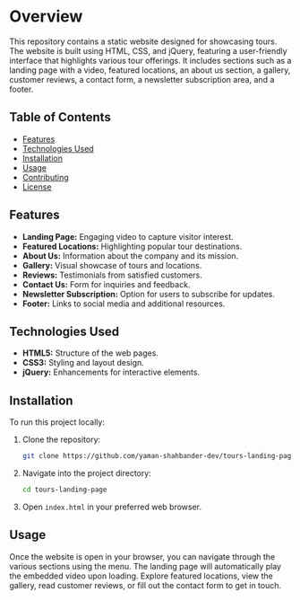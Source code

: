 # Overview
This repository contains a static website designed for showcasing tours. The website is built using HTML, CSS, and jQuery, featuring a user-friendly interface that highlights various tour offerings. It includes sections such as a landing page with a video, featured locations, an about us section, a gallery, customer reviews, a contact form, a newsletter subscription area, and a footer.

## Table of Contents
- [Features](#features)
- [Technologies Used](#technologies-used)
- [Installation](#installation)
- [Usage](#usage)
- [Contributing](#contributing)
- [License](#license)

## Features
- **Landing Page:** Engaging video to capture visitor interest.
- **Featured Locations:** Highlighting popular tour destinations.
- **About Us:** Information about the company and its mission.
- **Gallery:** Visual showcase of tours and locations.
- **Reviews:** Testimonials from satisfied customers.
- **Contact Us:** Form for inquiries and feedback.
- **Newsletter Subscription:** Option for users to subscribe for updates.
- **Footer:** Links to social media and additional resources.

## Technologies Used
- **HTML5:** Structure of the web pages.
- **CSS3:** Styling and layout design.
- **jQuery:** Enhancements for interactive elements.

## Installation
To run this project locally:

1. Clone the repository:
   ```bash
   git clone https://github.com/yaman-shahbander-dev/tours-landing-page.git
   ```

2. Navigate into the project directory:
   ```bash
   cd tours-landing-page
   ```

3. Open `index.html` in your preferred web browser.

## Usage
Once the website is open in your browser, you can navigate through the various sections using the menu. The landing page will automatically play the embedded video upon loading. Explore featured locations, view the gallery, read customer reviews, or fill out the contact form to get in touch.
